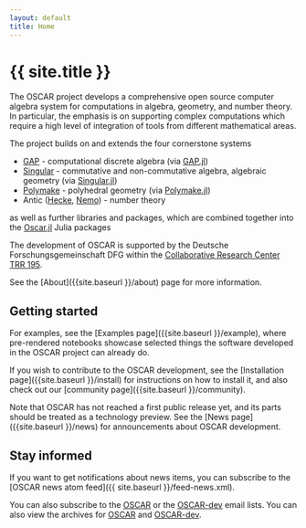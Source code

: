 ```yaml
---
layout: default
title: Home
---
```


# {{ site.title }}

The OSCAR project develops a comprehensive open source computer algebra
system for computations in algebra, geometry, and number theory. In particular,
the emphasis is on supporting complex computations which require a high level
of integration of tools from different mathematical areas. 

The project builds on and extends the four cornerstone systems

  * [GAP](https://www.gap-system.org/) - computational discrete algebra (via [GAP.jl](https://github.com/oscar-system/GAP.jl))
  * [Singular](https://www.singular.uni-kl.de/) - commutative and non-commutative algebra, algebraic geometry (via [Singular.jl](https://github.com/oscar-system/Singular.jl))
  * [Polymake](https://polymake.org/doku.php) - polyhedral geometry (via [Polymake.jl](https://github.com/oscar-system/Polymake.jl))
  * Antic ([Hecke](https://github.com/thofma/Hecke.jl/), [Nemo](http://nemocas.org)) - number theory

as well as further libraries and packages, which are combined together into the
[Oscar.jl](https://github.com/oscar-system/Oscar.jl) Julia packages

The development of OSCAR is supported by the Deutsche Forschungsgemeinschaft DFG within the [Collaborative Research Center TRR 195](https://www.computeralgebra.de/sfb/).

See the [About]({{site.baseurl }}/about) page for more information.

## Getting started

For examples, see the [Examples page]({{site.baseurl }}/example), where pre-rendered notebooks showcase
selected things the software developed in the OSCAR project can already do.

<!--
To try OSCAR live from your browser, click on the [binder](https://mybinder.org) links on the Examples page.
At present, these will take a few minutes to load, as we 
currently still build some dependencies from source behind the scenes.
-->

If you wish to contribute to the OSCAR development, see the [Installation page]({{site.baseurl }}/install) for
instructions on how to install it, and also check out our [community page]({{site.baseurl }}/community).

Note that OSCAR has not reached a first public release yet, and its parts should be treated as
a technology preview. See the [News page]({{site.baseurl }}/news) for announcements about OSCAR development.

## Stay informed

If you want to get notifications about news items, you can subscribe to
the [OSCAR news atom feed]({{ site.baseurl }}/feed-news.xml).

You can also subscribe to the [OSCAR](https://mail.mathematik.uni-kl.de/mailman/listinfo/oscar) or the [OSCAR-dev](https://mail.mathematik.uni-kl.de/mailman/listinfo/oscar-dev) email lists. You can also view the archives for [OSCAR](https://mail.mathematik.uni-kl.de/pipermail/oscar/) and [OSCAR-dev](https://mail.mathematik.uni-kl.de/pipermail/oscar-dev/).
